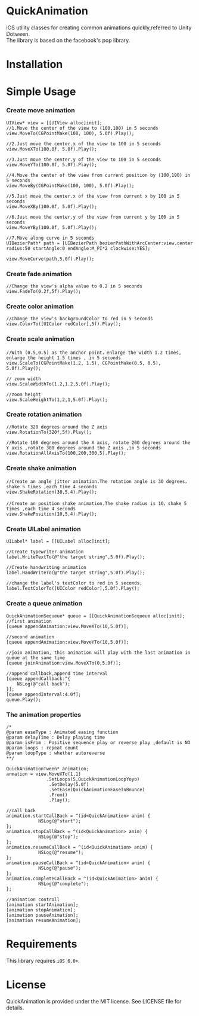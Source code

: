 QuickAnimation
==============

iOS utility classes for creating common animations quickly,referred to Unity Dotween.<br/>
The library is based on the facebook's pop library.


Installation
==============



Simple Usage
==============
### Create move animation
```
UIView* view = [[UIView alloc]init];
//1.Move the center of the view to (100,100) in 5 seconds 
view.MoveTo(CGPointMake(100, 100), 5.0f).Play();

//2.Just move the center.x of the view to 100 in 5 seconds
view.MoveXTo(100.0f, 5.0f).Play();

//3.Just move the center.y of the view to 100 in 5 seconds
view.MoveYTo(100.0f, 5.0f).Play();

//4.Move the center of the view from current position by (100,100) in 5 seconds
view.MoveBy(CGPointMake(100, 100), 5.0f).Play();

//5.Just move the center.x of the view from current x by 100 in 5 seconds
view.MoveXBy(100.0f, 5.0f).Play();

//6.Just move the center.y of the view from current y by 100 in 5 seconds
view.MoveYBy(100.0f, 5.0f).Play();

//7.Move along curve in 5 seconds
UIBezierPath* path = [UIBezierPath bezierPathWithArcCenter:view.center radius:50 startAngle:0 endAngle:M_PI*2 clockwise:YES];

view.MoveCurve(path,5.0f).Play();
```
### Create fade animation
```
//Change the view's alpha value to 0.2 in 5 seconds
view.FadeTo(0.2f,5f).Play();
```
### Create color animation
```
//Change the view's backgroundColor to red in 5 seconds
view.ColorTo([UIColor redColor],5f).Play();
```

### Create scale animation
```
//With (0.5,0.5) as the anchor point，enlarge the width 1.2 times, enlarge the height 1.5 times , in 5 seconds
view.ScaleTo(CGPointMake(1.2, 1.5), CGPointMake(0.5, 0.5), 5.0f).Play();

// zoom width
view.ScaleWidthTo(1.2,1.2,5.0f).Play();

//zoom height
view.ScaleHeightTo(1,2,1,5.0f).Play();
```

### Create rotation animation
```
//Rotate 320 degrees around the Z axis
view.RotationTo(320f,5f).Play();

//Rotate 100 degrees around the X axis, rotate 200 degrees around the Y axis ,rotate 300 degrees around the Z axis ,in 5 seconds
view.RotationAllAxisTo(100,200,300,5).Play();
```
### Create shake animation
```
//Create an angle jitter animation.The rotation angle is 30 degrees，shake 5 times ,each time 4 seconds
view.ShakeRotation(30,5,4).Play();

//Create an position shake animation.The shake radius is 10，shake 5 times ,each time 4 seconds
view.ShakePosition(10,5,4).Play();
```

### Create UILabel animation
```
UILabel* label = [[UILabel alloc]init];

//Create typewriter animation
label.WriteTextTo(@"the target string",5.0f).Play();

//Create handwriting animation
label.HandWriteTo(@"the target string",5.0f).Play();

//change the label's textColor to red in 5 seconds;
label.TextColorTo([UIColor redColor],5.0f).Play();
```

### Create a queue animation
```
QuickAnimationSequeue* queue = [[QuickAnimationSequeue alloc]init];
//first animation
[queue appendAnimation:view.MoveXTo(10,5.0f)];

//second animation
[queue appendAnimation:view.MoveYTo(10,5.0f)];

//join animation, this animation will play with the last animation in queue at the same time
[queue joinAnimation:view.MoveXTo(0,5.0f)];

//append callback,append time interval
[queue appendCallback:^{
	NSLog(@"call back");            
}];
[queue appendInterval:4.0f];
queue.Play();
```
### The animation properties
```
/*
@param easeType : Animated easing function
@param delayTime : Delay playing time
@param isFrom : Positive sequence play or reverse play ,default is NO
@param loops : repeat count
@param loopType : whether autoreverse
**/

QuickAnimationTween* animation;
anmation = view.MoveXTo(1,1)
			   .SetLoops(5,QuickAnimationLoopYoyo)
				.SetDelay(5.0f)
				.SetEase(QuickAnimationEaseInBounce)
				.From()
				.Play();
     
//call back
animation.startCallBack = ^(id<QuickAnimation> anim) {
            NSLog(@"start");
};
animation.stopCallBack = ^(id<QuickAnimation> anim) {
            NSLog(@"stop");
};
animation.resumeCallBack = ^(id<QuickAnimation> anim) {
            NSLog(@"resume");
};
animation.pauseCallBack = ^(id<QuickAnimation> anim) {
            NSLog(@"pause");
};
animation.completeCallBack = ^(id<QuickAnimation> anim) {
            NSLog(@"complete");
};

//animation controll
[animation startAnimation];
[animation stopAnimation];
[animation pauseAnimation];
[animation resumeAnimation];
```


Requirements
==============
This library requires `iOS 6.0+`.


License
==============
QuickAnimation is provided under the MIT license. See LICENSE file for details.

